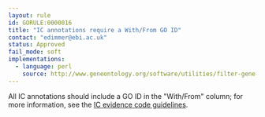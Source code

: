 ```yaml
---
layout: rule
id: GORULE:0000016
title: "IC annotations require a With/From GO ID"
contact: "edimmer@ebi.ac.uk"
status: Approved
fail_mode: soft
implementations:
  - language: perl
    source: http://www.geneontology.org/software/utilities/filter-gene-association.pl
---
```

All IC annotations should include a GO ID in the "With/From" column; for
more information, see the [IC evidence code
guidelines](http://www.geneontology.org/GO.evidence.shtml#ic).
